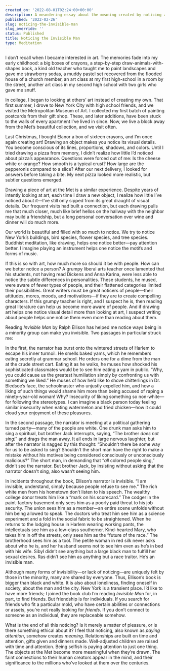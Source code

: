 ```yaml
---
created_on: '2022-08-01T02:24:00+00:00'
description: A meandering essay about the meaning created by noticing art and individuals.
published: '2022-02-26'
slug: noticing-the-invisible-man
slug_override: ''
status: Published
title: Noticing the Invisible Man
type: Meditation
---
```

I don’t recall when I became interested in art. The memories fade into my early childhood: a big boxes of crayons, a step-by-step draw-animals-with-shapes book, a kind old teacher who taught me to paint landscapes and gave me strawberry sodas, a muddy pastel set recovered from the flooded house of a church member, an art class at my first high-school in a room by the street, another art class in my second high school with two girls who gave me snuff.

In college, I began to looking at others’ art instead of creating my own. That first summer, I drove to New York City with high school friends, and we visited the Metropolitan Museum of Art. I collected my first batch of painting postcards from their gift shop. These, and later additions, have been stuck to the walls of every apartment I’ve lived in since. Now, we live a block away from the Met’s beautiful collection, and we visit often.

Last Christmas, I bought Elanor a box of sixteen crayons, and I’m once again creating art! Drawing an object makes you notice its visual details. You become conscious of its lines, proportions, shadows, and colors. Until I tried drawing a pizza from memory, I didn’t realize how little I’d noticed about pizza’s appearance. Questions were forced out of me: Is the cheese white or orange? How smooth is a typical crust? How large are the pepperonis compared to a slice? After our next delivery, I looked for answers before taking a bite. My next pizza looked more realistic, but subtler questions emerged.

Drawing a piece of art at the Met is a similar experience. Despite years of intently looking at art, each time I draw a new object, I realize how little I’ve noticed about it—I’ve still only sipped from its great draught of visual details. Our frequent visits had built a connection, but each drawing pulls me that much closer, much like brief hellos on the hallway with the neighbor may build a friendship, but a long personal conversation over wine and dinner will do much more.

Our world is beautiful and filled with so much to notice. We try to notice New York’s buildings, bird species, flower species, and tree species. Buddhist meditation, like drawing, helps one notice better—pay attention better. I imagine playing an instrument helps one notice the motifs and forms of music.

If this is so with art, how much more so should it be with people. How can we better notice a person? A grumpy liberal arts teacher once lamented that his students, not having read Dickens and Anna Karina, were less able to notice the subtle differences in personalities. These students, he mused, were aware of fewer types of people, and their flattened categories limited their possibilities. Great writers must be great noticers of people—their attitudes, mores, moods, and motivations—if they are to create compelling characters. If this grumpy teacher is right, and I suspect he is, then reading great literature can help us become more aware of people. And if drawing art helps one notice visual detail more than looking at art, I suspect writing about people helps one notice them even more than reading about them.

Reading *Invisible Man* by Ralph Ellison has helped me notice ways being in a minority group can make you invisible. Two passages in particular struck me:

In the first, the narrator has burst onto the wintered streets of Harlem to escape his inner turmoil. He smells baked yams, which he remembers eating secretly at grammar school. He orders one for a dime from the man at the crude street cart. Eating it as he walks, he muses how shocked his sophisticated classmates would be to see him eating a yam in public. “Why, you could cause us the greatest humiliation simply by confronting us with something we liked.” He muses of how he’d like to shove chitterlings in Dr. Bledsoe’s face, the schoolmaster who unjustly expelled him, and how a liking of such things would shame him more than being accused of raping a ninety-year-old woman! Why? Insecurity of liking something so non-white—for following the stereotypes. I can imagine a black person today feeling similar insecurity when eating watermelon and fried chicken—how it could cloud your enjoyment of these pleasures.

In the second passage, the narrator is meeting at a political gathering turned party—many of the people are white. One drunk man asks him to sing a spiritual, but brother Jack interrupts, saying, “The brother *does not sing!*” and drags the man away. It all ends in large nervous laughter, but after the narrator is nagged by this thought: “Shouldn’t there be some way for us to be asked to sing? Shouldn’t the short man have the right to make a mistake without his motives being considered consciously or unconsciously malicious?” The short man, in demanding that “*all* colored people sing,” didn’t see the narrator. But brother Jack, by insisting without asking that the narrator doesn’t sing, also wasn’t seeing him.

In incidents throughout the book, Ellison’s narrator is invisible. “I am invisible, understand, simply because people refuse to see me.” The rich white men from his hometown don’t listen to his speech. The wealthy college donor treats him like a “mark on his scorecard.” The codger in the paint-factory basement only sees him as a poorly paid threat to his job security. The union sees him as a member—an entire scene unfolds without him being allowed to speak. The doctors who treat him see him as a science experiment and a fold in the social fabric to be straightened. When he returns to the lodging house in Harlem wearing working pants, the intellectuals see him as a low-class southerner. Kind-hearted Mary, who takes him in off the streets, only sees him as the “future of the race.” The brotherhood sees him as a tool. The petite woman in red silk never asks about who he is, and her husband seems not to see him even as he’s in bed with his wife. Sibyl didn’t see anything but a large black man to fulfill her sexual desires. Ras didn’t see him as anything but a race traitor. He’s an invisible man.

Although many forms of invisibility—or lack of noticing—are uniquely felt by those in the minority, many are shared by everyone. Thus, Ellison’s book is bigger than black and white. It is also about loneliness, finding oneself in society, about the man and the city. New York is a transient place. I’d like to have more friends; I joined the book club I’m reading *Invisible Man* for, in part, to find friends. But friendship is for individuals. If you search for friends who fit a particular mold, who have certain abilities or connections or assets, you’re not really looking for *friends*. If you don’t connect to someone as an individual, they are replaceable somehow.

What is the end of all this noticing? Is it merely a matter of pleasure, or is there something ethical about it? I feel that noticing, also known as *paying attention*, somehow creates *meaning*. Relationships are built on time and attention, gifts given and dinners made. Well-adjusted children are raised with time and attention. Being selfish is paying attention to just one thing. The objects at the Met become more meaningful when they’re drawn. The faint connections to their human creators appear in the mind, and their significance to the millions who’ve looked at them over the centuries.
